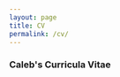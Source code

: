 ```yaml
---
layout: page
title: CV
permalink: /cv/
---
```


### Caleb's Curricula Vitae

<object data="../images/CV_Jan-2022.pdf" width="1000" height="1000" type='application/pdf'></object>

